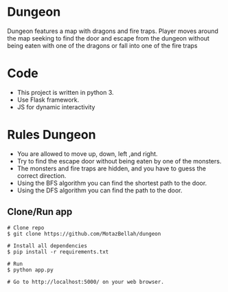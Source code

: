 # Dungeon

Dungeon features a map with dragons and fire traps. Player moves around the map seeking to find the door and escape from the dungeon without being eaten with one of the dragons or fall into one of the fire traps

# Code

- This project is written in python 3.
- Use Flask framework.
- JS for dynamic interactivity

# Rules Dungeon

- You are allowed to move up, down, left ,and right.
- Try to find the escape door without being eaten by one of the monsters.
- The monsters and fire traps are hidden, and you have to guess the correct direction.
- Using the BFS algorithm you can find the shortest path to the door.
- Using the DFS algorithm you can find the path to the door.

## Clone/Run app
````
# Clone repo
$ git clone https://github.com/MotazBellah/dungeon

# Install all dependencies
$ pip install -r requirements.txt

# Run
$ python app.py

# Go to http://localhost:5000/ on your web browser.
````
